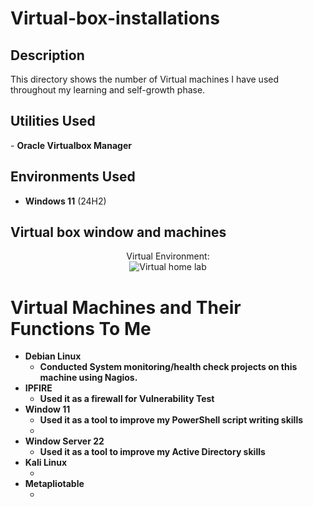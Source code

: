 # Virtual-box-installations


<h2>Description</h2>
This directory shows the number of Virtual machines I have used throughout my learning and self-growth phase.
<br />


<h2>Utilities Used</h2>
- <b>Oracle Virtualbox Manager</b>  

<h2>Environments Used </h2>

- <b>Windows 11</b> (24H2)

<h2>Virtual box window and machines</h2>

<p align="center">
Virtual Environment</b>: <br/>
<img src="https://imgur.com/IyCyIxp.png" alt="Virtual home lab"/>
<br />

# Virtual Machines and Their Functions To Me
- <b> Debian Linux</b>
  - <b> Conducted System monitoring/health check projects on this machine using Nagios.</b>
- <b> IPFIRE</b>
  - <b> Used it as a firewall for Vulnerability Test</b>
- <b> Window 11 </b>
  - <b> Used it as a tool to improve my PowerShell script writing skills </b>
  - <b></b>
- <b> Window Server 22</b>
  - <b> Used it as a tool to improve my Active Directory skills </b>
- <b> Kali Linux</b>
  - <b></b>
- <b> Metapliotable </b>
  - <b></b>



<!--
 ```diff
- text in red
+ text in green
! text in orange
# text in gray
@@ text in purple (and bold)@@
```
--!>
